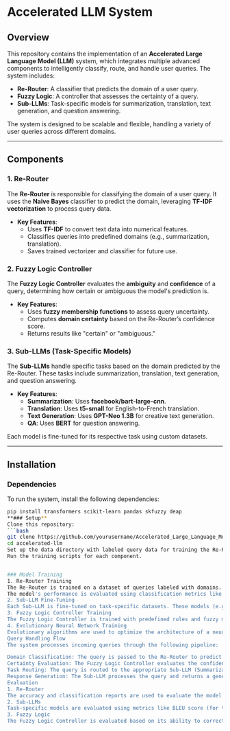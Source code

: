 # Accelerated LLM System

## Overview

This repository contains the implementation of an **Accelerated Large Language Model (LLM)** system, which integrates multiple advanced components to intelligently classify, route, and handle user queries. The system includes:

- **Re-Router**: A classifier that predicts the domain of a user query.
- **Fuzzy Logic**: A controller that assesses the certainty of a query.
- **Sub-LLMs**: Task-specific models for summarization, translation, text generation, and question answering.

The system is designed to be scalable and flexible, handling a variety of user queries across different domains.

---

## Components

### 1. **Re-Router**

The **Re-Router** is responsible for classifying the domain of a user query. It uses the **Naive Bayes** classifier to predict the domain, leveraging **TF-IDF vectorization** to process query data.

- **Key Features**:
  - Uses **TF-IDF** to convert text data into numerical features.
  - Classifies queries into predefined domains (e.g., summarization, translation).
  - Saves trained vectorizer and classifier for future use.

### 2. **Fuzzy Logic Controller**

The **Fuzzy Logic Controller** evaluates the **ambiguity** and **confidence** of a query, determining how certain or ambiguous the model's prediction is.

- **Key Features**:
  - Uses **fuzzy membership functions** to assess query uncertainty.
  - Computes **domain certainty** based on the Re-Router’s confidence score.
  - Returns results like "certain" or "ambiguous."

### 3. **Sub-LLMs (Task-Specific Models)**

The **Sub-LLMs** handle specific tasks based on the domain predicted by the Re-Router. These tasks include summarization, translation, text generation, and question answering.

- **Key Features**:
  - **Summarization**: Uses **facebook/bart-large-cnn**.
  - **Translation**: Uses **t5-small** for English-to-French translation.
  - **Text Generation**: Uses **GPT-Neo 1.3B** for creative text generation.
  - **QA**: Uses **BERT** for question answering.

Each model is fine-tuned for its respective task using custom datasets.

---

## Installation

### Dependencies

To run the system, install the following dependencies:

```bash
pip install transformers scikit-learn pandas skfuzzy deap
**### Setup**
Clone this repository:
```bash
git clone https://github.com/yourusername/Accelerated_Large_Language_Model.git
cd accelerated-llm
Set up the data directory with labeled query data for training the Re-Router and datasets for the Sub-LLMs.
Run the training scripts for each component.


### Model Training
1. Re-Router Training
The Re-Router is trained on a dataset of queries labeled with domains. The model uses TF-IDF vectorization and a Naive Bayes classifier for domain classification.
The model's performance is evaluated using classification metrics like accuracy and the classification report.
2. Sub-LLM Fine-Tuning
Each Sub-LLM is fine-tuned on task-specific datasets. These models (e.g., BART for summarization, T5 for translation) are fine-tuned using Hugging Face Trainer on the provided datasets.
3. Fuzzy Logic Controller Training
The Fuzzy Logic Controller is trained with predefined rules and fuzzy membership functions, assessing query ambiguity and confidence.
4. Evolutionary Neural Network Training
Evolutionary algorithms are used to optimize the architecture of a neural network for query domain classification.
Query Handling Flow
The system processes incoming queries through the following pipeline:

Domain Classification: The query is passed to the Re-Router to predict its domain (e.g., summarization, translation).
Certainty Evaluation: The Fuzzy Logic Controller evaluates the confidence and ambiguity of the prediction.
Task Routing: The query is routed to the appropriate Sub-LLM (Summarization, Translation, Text Generation, or QA).
Response Generation: The Sub-LLM processes the query and returns a generated response.
Evaluation
1. Re-Router
The accuracy and classification reports are used to evaluate the model’s performance in domain classification.
2. Sub-LLMs
Task-specific models are evaluated using metrics like BLEU score (for translation), ROUGE score (for summarization), and accuracy for QA.
3. Fuzzy Logic
The Fuzzy Logic Controller is evaluated based on its ability to correctly classify queries as "certain" or "ambiguous."
